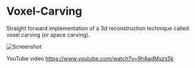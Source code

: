 Voxel-Carving
=============

Straight forward implementation of a 3d reconstruction technique called voxel carving (or space carving).

![Screenshot](https://raw.github.com/NewProggie/Voxel-Carving/master/assets/screenshot.png "Screenshot")

YouTube video https://www.youtube.com/watch?v=9hAadMszs5k
